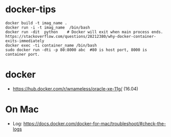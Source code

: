 # docker-tips

```
docker build -t imag_name .
docker run -i -t imag_name  /bin/bash
docker run -dit  python    # Docker will exit when main process ends. https://stackoverflow.com/questions/28212380/why-docker-container-exits-immediately
docker exec -ti container_name /bin/bash
sudo docker run -dti -p 80:8000 abc  #80 is host port, 8000 is container port.
```

# docker
* https://hub.docker.com/r/wnameless/oracle-xe-11g/   (16.04)

# On Mac
* Log: https://docs.docker.com/docker-for-mac/troubleshoot/#check-the-logs
